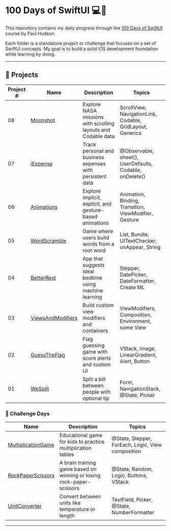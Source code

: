 # 100 Days of SwiftUI 💻🍎

This repository contains my daily progress through the [100 Days of SwiftUI](https://www.hackingwithswift.com/100/swiftui) course by Paul Hudson.

Each folder is a standalone project or challenge that focuses on a set of SwiftUI concepts. My goal is to build a solid iOS development foundation while learning by doing.

---

## 🚀 Projects

| Project # | Name        | Description                               | Topics                         |
|-----------|-------------|-------------------------------------------|--------------------------------|
| 08        | [Moonshot](./Project08-Moonshot) | Explore NASA missions with scrolling layouts and Codable data | ScrollView, NavigationLink, Codable, GridLayout, Generics |
| 07        | [iExpense](./Project07-iExpense) | Track personal and business expenses with persistent data | @Observable, sheet(), UserDefaults, Codable, onDelete() |
| 06        | [Animations](./Project06-Animations) | Explore implicit, explicit, and gesture-based animations | Animation, Binding, Transition, ViewModifier, Gesture |
| 05        | [WordScramble](./Project05-WordScramble) | Game where users build words from a root word | List, Bundle, UITextChecker, onAppear, String |
| 04        | [BetterRest](./Project04-BetterRest) | App that suggests ideal bedtime using machine learning | Stepper, DatePicker, DateFormatter, Create ML |
| 03        | [ViewsAndModifiers](./Project03-ViewsAndModifiers) | Build custom view modifiers and containers | ViewModifiers, Composition, Environment, some View |
| 02        | [GuessTheFlag](./Project02-GuessTheFlag) | Flag guessing game with score alerts and custom UI | VStack, Image, LinearGradient, Alert, Button |
| 01        | [WeSplit](./Project01-WeSplit) | Split a bill between people with optional tip | Form, NavigationStack, @State, Picker |


### 🧪 Challenge Days

| Name        | Description                               | Topics                         |
|-------------|-------------------------------------------|--------------------------------|
| [MultiplicationGame](./Challenge03-MultiplicationGame) | Educational game for kids to practice multiplication tables | @State, Stepper, ForEach, Logic, View composition |
| [RockPaperScissors](./Challenge02-RockPaperScissors) | A brain training game based on winning or losing rock-paper-scissors | @State, Random, Logic, Buttons, VStack |
| [UnitConverter](./Challenge01-UnitConverter) | Convert between units like temperature or length | TextField, Picker, @State, NumberFormatter |

---
